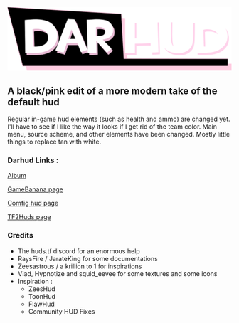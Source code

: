 <p align="center"> <img src="/_assets/logo/darhud-logo-pink.png"></p>

## A black/pink edit of a more modern take of the default hud

Regular in-game hud elements (such as health and ammo) are changed yet. I'll have to see if I like the way it looks if I get rid of the team color. Main menu, source scheme, and other elements have been changed. Mostly little things to replace tan with white.

### Darhud Links :
[Album](https://imgur.com/a/pTE0V2X)

[GameBanana page](https://gamebanana.com/mods/463048)

[Comfig hud page](https://comfig.app/huds/page/darhud/)

[TF2Huds page](https://tf2huds.dev/hud/DarHUD)

### Credits
- The huds.tf discord for an enormous help
- RaysFire / JarateKing for some documentations
- Zeesastrous / a krillion to 1 for inspirations
- Vlad, Hypnotize and squid_eevee for some textures and some icons
- Inspiration :
  - ZeesHud
  - ToonHud
  - FlawHud
  - Community HUD Fixes
